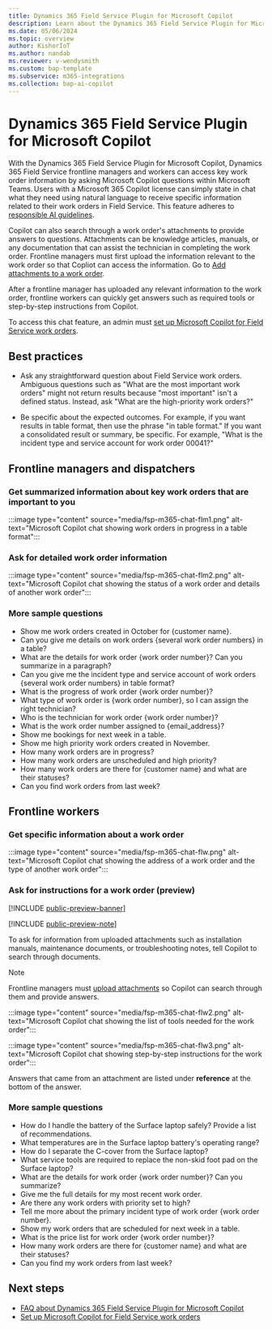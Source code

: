 ```yaml
---
title: Dynamics 365 Field Service Plugin for Microsoft Copilot
description: Learn about the Dynamics 365 Field Service Plugin for Microsoft Copilot including the types of questions you can ask.
ms.date: 05/06/2024
ms.topic: overview
author: KishorIoT
ms.author: nandab
ms.reviewer: v-wendysmith
ms.custom: bap-template
ms.subservice: m365-integrations
ms.collection: bap-ai-copilot 
---
```


# Dynamics 365 Field Service Plugin for Microsoft Copilot

With the Dynamics 365 Field Service Plugin for Microsoft Copilot, Dynamics 365 Field Service frontline managers and workers can access key work order information by asking Microsoft Copilot questions within Microsoft Teams. Users with a Microsoft 365 Copilot license can simply state in chat what they need using natural language to receive specific information related to their work orders in Field Service. This feature adheres to [responsible AI guidelines](faqs-m365-chat.md).

Copilot can also search through a work order's attachments to provide answers to questions. Attachments can be knowledge articles, manuals, or any documentation that can assist the technician in completing the work order. Frontline managers must first upload the information relevant to the work order so that Copliot can access the information. Go to [Add attachments to a work order](flw-teams-manager.md#add-attachments-to-the-work-order).

After a frontline manager has uploaded any relevant information to the work order, frontline workers can quickly get answers such as required tools or step-by-step instructions from Copilot.

To access this chat feature, an admin must [set up Microsoft Copilot for Field Service work orders](flw-copilot-setup.md).

## Best practices

- Ask any straightforward question about Field Service work orders. Ambiguous questions such as "What are the most important work orders" might not return results because "most important" isn't a defined status. Instead, ask "What are the high-priority work orders?"

- Be specific about the expected outcomes. For example, if you want results in table format, then use the phrase "in table format." If you want a consolidated result or summary, be specific. For example, "What is the incident type and service account for work order 00041?"

## Frontline managers and dispatchers

### Get summarized information about key work orders that are important to you

:::image type="content" source="media/fsp-m365-chat-flm1.png" alt-text="Microsoft Copilot chat showing work orders in progress in a table format":::

### Ask for detailed work order information

:::image type="content" source="media/fsp-m365-chat-flm2.png" alt-text="Microsoft Copilot chat showing the status of a work order and details of another work order":::

### More sample questions

- Show me work orders created in October for {customer name}.
- Can you give me details on work orders {several work order numbers} in a table?
- What are the details for work order {work order number}? Can you summarize in a paragraph?
- Can you give me the incident type and service account of work orders {several work order numbers} in table format?
- What is the progress of work order {work order number}?
- What type of work order is {work order number}, so I can assign the right technician?
- Who is the technician for work order {work order number}?
- What is the work order number assigned to {email_address}?
- Show me bookings for next week in a table.
- Show me high priority work orders created in November.
- How many work orders are in progress?
- How many work orders are unscheduled and high priority?
- How many work orders are there for {customer name} and what are their statuses?
- Can you find work orders from last week?

## Frontline workers

### Get specific information about a work order

:::image type="content" source="media/fsp-m365-chat-flw.png" alt-text="Microsoft Copilot chat showing the address of a work order and the type of another work order":::

### Ask for instructions for a work order (preview)

[!INCLUDE [public-preview-banner](../includes/public-preview-banner.md)]

[!INCLUDE [public-preview-note](../includes/public-preview-note.md)]

To ask for information from uploaded attachments such as installation manuals, maintenance documents, or troubleshooting notes, tell Copilot to search through documents.

> [!NOTE]
> Frontline managers must [upload attachments](flw-teams-manager.md#add-attachments-to-the-work-order) so Copilot can search through them and provide answers.

:::image type="content" source="media/fsp-m365-chat-flw2.png" alt-text="Microsoft Copilot chat showing the list of tools needed for the work order":::

:::image type="content" source="media/fsp-m365-chat-flw3.png" alt-text="Microsoft Copilot chat showing step-by-step instructions for the work order":::

Answers that came from an attachment are listed under **reference** at the bottom of the answer.

### More sample questions

- How do I handle the battery of the Surface laptop safely? Provide a list of recommendations.
- What temperatures are in the Surface laptop battery's operating range?
- How do I separate the C-cover from the Surface laptop?
- What service tools are required to replace the non-skid foot pad on the Surface laptop?
- What are the details for work order {work order number}? Can you summarize?
- Give me the full details for my most recent work order.
- Are there any work orders with priority set to high?
- Tell me more about the primary incident type of work order {work order number}.
- Show my work orders that are scheduled for next week in a table.
- What is the price list for work order {work order number}?
- How many work orders are there for {customer name} and what are their statuses?
- Can you find my work orders from last week?

## Next steps

- [FAQ about Dynamics 365 Field Service Plugin for Microsoft Copilot](faqs-m365-chat.md)
- [Set up Microsoft Copilot for Field Service work orders](flw-copilot-setup.md)
